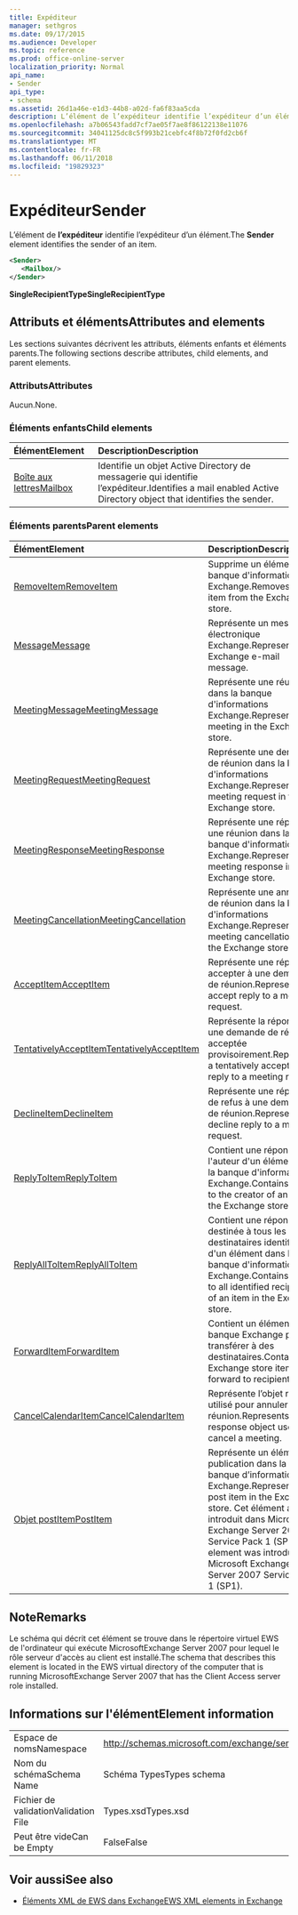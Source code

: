```yaml
---
title: Expéditeur
manager: sethgros
ms.date: 09/17/2015
ms.audience: Developer
ms.topic: reference
ms.prod: office-online-server
localization_priority: Normal
api_name:
- Sender
api_type:
- schema
ms.assetid: 26d1a46e-e1d3-44b8-a02d-fa6f83aa5cda
description: L’élément de l’expéditeur identifie l’expéditeur d’un élément.
ms.openlocfilehash: a7b06543fadd7cf7ae05f7ae8f86122138e11076
ms.sourcegitcommit: 34041125dc8c5f993b21cebfc4f8b72f0fd2cb6f
ms.translationtype: MT
ms.contentlocale: fr-FR
ms.lasthandoff: 06/11/2018
ms.locfileid: "19829323"
---
```

# <a name="sender"></a><span data-ttu-id="45122-103">Expéditeur</span><span class="sxs-lookup"><span data-stu-id="45122-103">Sender</span></span>

<span data-ttu-id="45122-104">L’élément de **l’expéditeur** identifie l’expéditeur d’un élément.</span><span class="sxs-lookup"><span data-stu-id="45122-104">The **Sender** element identifies the sender of an item.</span></span> 
  
```xml
<Sender>
   <Mailbox/>
</Sender>
```

 <span data-ttu-id="45122-105">**SingleRecipientType**</span><span class="sxs-lookup"><span data-stu-id="45122-105">**SingleRecipientType**</span></span>
## <a name="attributes-and-elements"></a><span data-ttu-id="45122-106">Attributs et éléments</span><span class="sxs-lookup"><span data-stu-id="45122-106">Attributes and elements</span></span>

<span data-ttu-id="45122-107">Les sections suivantes décrivent les attributs, éléments enfants et éléments parents.</span><span class="sxs-lookup"><span data-stu-id="45122-107">The following sections describe attributes, child elements, and parent elements.</span></span>
  
### <a name="attributes"></a><span data-ttu-id="45122-108">Attributs</span><span class="sxs-lookup"><span data-stu-id="45122-108">Attributes</span></span>

<span data-ttu-id="45122-109">Aucun.</span><span class="sxs-lookup"><span data-stu-id="45122-109">None.</span></span>
  
### <a name="child-elements"></a><span data-ttu-id="45122-110">Éléments enfants</span><span class="sxs-lookup"><span data-stu-id="45122-110">Child elements</span></span>

|<span data-ttu-id="45122-111">**Élément**</span><span class="sxs-lookup"><span data-stu-id="45122-111">**Element**</span></span>|<span data-ttu-id="45122-112">**Description**</span><span class="sxs-lookup"><span data-stu-id="45122-112">**Description**</span></span>|
|:-----|:-----|
|[<span data-ttu-id="45122-113">Boîte aux lettres</span><span class="sxs-lookup"><span data-stu-id="45122-113">Mailbox</span></span>](mailbox.md) <br/> |<span data-ttu-id="45122-114">Identifie un objet Active Directory de messagerie qui identifie l’expéditeur.</span><span class="sxs-lookup"><span data-stu-id="45122-114">Identifies a mail enabled Active Directory object that identifies the sender.</span></span>  <br/> |
   
### <a name="parent-elements"></a><span data-ttu-id="45122-115">Éléments parents</span><span class="sxs-lookup"><span data-stu-id="45122-115">Parent elements</span></span>

|<span data-ttu-id="45122-116">**Élément**</span><span class="sxs-lookup"><span data-stu-id="45122-116">**Element**</span></span>|<span data-ttu-id="45122-117">**Description**</span><span class="sxs-lookup"><span data-stu-id="45122-117">**Description**</span></span>|
|:-----|:-----|
|[<span data-ttu-id="45122-118">RemoveItem</span><span class="sxs-lookup"><span data-stu-id="45122-118">RemoveItem</span></span>](removeitem.md) <br/> |<span data-ttu-id="45122-119">Supprime un élément de la banque d'informations Exchange.</span><span class="sxs-lookup"><span data-stu-id="45122-119">Removes an item from the Exchange store.</span></span>  <br/> |
|[<span data-ttu-id="45122-120">Message</span><span class="sxs-lookup"><span data-stu-id="45122-120">Message</span></span>](message-ex15websvcsotherref.md) <br/> |<span data-ttu-id="45122-121">Représente un message électronique Exchange.</span><span class="sxs-lookup"><span data-stu-id="45122-121">Represents an Exchange e-mail message.</span></span>  <br/> |
|[<span data-ttu-id="45122-122">MeetingMessage</span><span class="sxs-lookup"><span data-stu-id="45122-122">MeetingMessage</span></span>](meetingmessage.md) <br/> |<span data-ttu-id="45122-123">Représente une réunion dans la banque d'informations Exchange.</span><span class="sxs-lookup"><span data-stu-id="45122-123">Represents a meeting in the Exchange store.</span></span>  <br/> |
|[<span data-ttu-id="45122-124">MeetingRequest</span><span class="sxs-lookup"><span data-stu-id="45122-124">MeetingRequest</span></span>](meetingrequest.md) <br/> |<span data-ttu-id="45122-125">Représente une demande de réunion dans la banque d'informations Exchange.</span><span class="sxs-lookup"><span data-stu-id="45122-125">Represents a meeting request in the Exchange store.</span></span>  <br/> |
|[<span data-ttu-id="45122-126">MeetingResponse</span><span class="sxs-lookup"><span data-stu-id="45122-126">MeetingResponse</span></span>](meetingresponse.md) <br/> |<span data-ttu-id="45122-127">Représente une réponse à une réunion dans la banque d'informations Exchange.</span><span class="sxs-lookup"><span data-stu-id="45122-127">Represents a meeting response in the Exchange store.</span></span>  <br/> |
|[<span data-ttu-id="45122-128">MeetingCancellation</span><span class="sxs-lookup"><span data-stu-id="45122-128">MeetingCancellation</span></span>](meetingcancellation.md) <br/> |<span data-ttu-id="45122-129">Représente une annulation de réunion dans la banque d'informations Exchange.</span><span class="sxs-lookup"><span data-stu-id="45122-129">Represents a meeting cancellation in the Exchange store.</span></span>  <br/> |
|[<span data-ttu-id="45122-130">AcceptItem</span><span class="sxs-lookup"><span data-stu-id="45122-130">AcceptItem</span></span>](acceptitem.md) <br/> |<span data-ttu-id="45122-131">Représente une réponse à accepter à une demande de réunion.</span><span class="sxs-lookup"><span data-stu-id="45122-131">Represents an accept reply to a meeting request.</span></span>  <br/> |
|[<span data-ttu-id="45122-132">TentativelyAcceptItem</span><span class="sxs-lookup"><span data-stu-id="45122-132">TentativelyAcceptItem</span></span>](tentativelyacceptitem.md) <br/> |<span data-ttu-id="45122-133">Représente la réponse à une demande de réunion acceptée provisoirement.</span><span class="sxs-lookup"><span data-stu-id="45122-133">Represents a tentatively accepted reply to a meeting request.</span></span>  <br/> |
|[<span data-ttu-id="45122-134">DeclineItem</span><span class="sxs-lookup"><span data-stu-id="45122-134">DeclineItem</span></span>](declineitem.md) <br/> |<span data-ttu-id="45122-135">Représente une réponse de refus à une demande de réunion.</span><span class="sxs-lookup"><span data-stu-id="45122-135">Represents a decline reply to a meeting request.</span></span>  <br/> |
|[<span data-ttu-id="45122-136">ReplyToItem</span><span class="sxs-lookup"><span data-stu-id="45122-136">ReplyToItem</span></span>](replytoitem.md) <br/> |<span data-ttu-id="45122-137">Contient une réponse à l'auteur d'un élément dans la banque d'informations Exchange.</span><span class="sxs-lookup"><span data-stu-id="45122-137">Contains a reply to the creator of an item in the Exchange store.</span></span>  <br/> |
|[<span data-ttu-id="45122-138">ReplyAllToItem</span><span class="sxs-lookup"><span data-stu-id="45122-138">ReplyAllToItem</span></span>](replyalltoitem.md) <br/> |<span data-ttu-id="45122-139">Contient une réponse destinée à tous les destinataires identifiés d'un élément dans la banque d'informations Exchange.</span><span class="sxs-lookup"><span data-stu-id="45122-139">Contains a reply to all identified recipients of an item in the Exchange store.</span></span>  <br/> |
|[<span data-ttu-id="45122-140">ForwardItem</span><span class="sxs-lookup"><span data-stu-id="45122-140">ForwardItem</span></span>](forwarditem.md) <br/> |<span data-ttu-id="45122-141">Contient un élément de la banque Exchange pour transférer à des destinataires.</span><span class="sxs-lookup"><span data-stu-id="45122-141">Contains an Exchange store item to forward to recipients.</span></span>  <br/> |
|[<span data-ttu-id="45122-142">CancelCalendarItem</span><span class="sxs-lookup"><span data-stu-id="45122-142">CancelCalendarItem</span></span>](cancelcalendaritem.md) <br/> |<span data-ttu-id="45122-143">Représente l’objet réponse utilisé pour annuler une réunion.</span><span class="sxs-lookup"><span data-stu-id="45122-143">Represents the response object used to cancel a meeting.</span></span>  <br/> |
|[<span data-ttu-id="45122-144">Objet postItem</span><span class="sxs-lookup"><span data-stu-id="45122-144">PostItem</span></span>](postitem.md) <br/> |<span data-ttu-id="45122-145">Représente un élément de publication dans la banque d’informations Exchange.</span><span class="sxs-lookup"><span data-stu-id="45122-145">Represents a post item in the Exchange store.</span></span> <span data-ttu-id="45122-146">Cet élément a été introduit dans Microsoft Exchange Server 2007 Service Pack 1 (SP1).</span><span class="sxs-lookup"><span data-stu-id="45122-146">This element was introduced in Microsoft Exchange Server 2007 Service Pack 1 (SP1).</span></span>  <br/> |
   
## <a name="remarks"></a><span data-ttu-id="45122-147">Note</span><span class="sxs-lookup"><span data-stu-id="45122-147">Remarks</span></span>

<span data-ttu-id="45122-148">Le schéma qui décrit cet élément se trouve dans le répertoire virtuel EWS de l'ordinateur qui exécute MicrosoftExchange Server 2007 pour lequel le rôle serveur d'accès au client est installé.</span><span class="sxs-lookup"><span data-stu-id="45122-148">The schema that describes this element is located in the EWS virtual directory of the computer that is running MicrosoftExchange Server 2007 that has the Client Access server role installed.</span></span>
  
## <a name="element-information"></a><span data-ttu-id="45122-149">Informations sur l'élément</span><span class="sxs-lookup"><span data-stu-id="45122-149">Element information</span></span>

|||
|:-----|:-----|
|<span data-ttu-id="45122-150">Espace de noms</span><span class="sxs-lookup"><span data-stu-id="45122-150">Namespace</span></span>  <br/> |http://schemas.microsoft.com/exchange/services/2006/types  <br/> |
|<span data-ttu-id="45122-151">Nom du schéma</span><span class="sxs-lookup"><span data-stu-id="45122-151">Schema Name</span></span>  <br/> |<span data-ttu-id="45122-152">Schéma Types</span><span class="sxs-lookup"><span data-stu-id="45122-152">Types schema</span></span>  <br/> |
|<span data-ttu-id="45122-153">Fichier de validation</span><span class="sxs-lookup"><span data-stu-id="45122-153">Validation File</span></span>  <br/> |<span data-ttu-id="45122-154">Types.xsd</span><span class="sxs-lookup"><span data-stu-id="45122-154">Types.xsd</span></span>  <br/> |
|<span data-ttu-id="45122-155">Peut être vide</span><span class="sxs-lookup"><span data-stu-id="45122-155">Can be Empty</span></span>  <br/> |<span data-ttu-id="45122-156">False</span><span class="sxs-lookup"><span data-stu-id="45122-156">False</span></span>  <br/> |
   
## <a name="see-also"></a><span data-ttu-id="45122-157">Voir aussi</span><span class="sxs-lookup"><span data-stu-id="45122-157">See also</span></span>



- [<span data-ttu-id="45122-158">Éléments XML de EWS dans Exchange</span><span class="sxs-lookup"><span data-stu-id="45122-158">EWS XML elements in Exchange</span></span>](ews-xml-elements-in-exchange.md)

